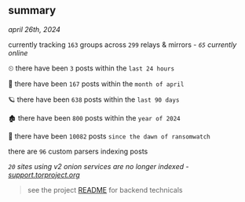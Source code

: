 
## summary
_april 26th, 2024_

currently tracking `163` groups across `299` relays & mirrors - _`65` currently online_

⏲ there have been `3` posts within the `last 24 hours`

🦈 there have been `167` posts within the `month of april`

🪐 there have been `638` posts within the `last 90 days`

🏚 there have been `800` posts within the `year of 2024`

🦕 there have been `10082` posts `since the dawn of ransomwatch`

there are `96` custom parsers indexing posts

_`20` sites using v2 onion services are no longer indexed - [support.torproject.org](https://support.torproject.org/onionservices/v2-deprecation/)_

> see the project [README](https://github.com/joshhighet/ransomwatch#ransomwatch--) for backend technicals
